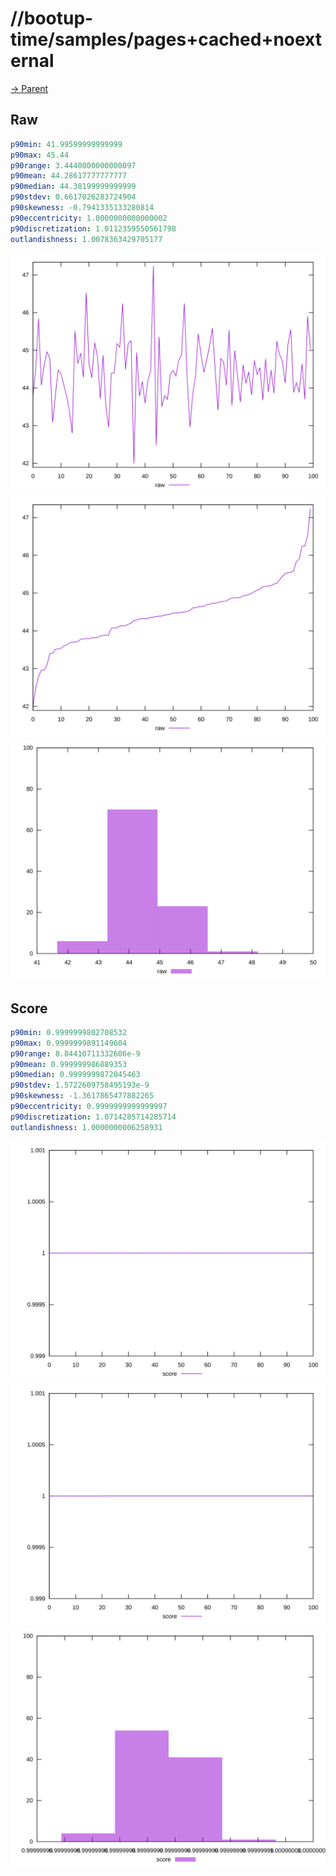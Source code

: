 
# //bootup-time/samples/pages+cached+noexternal

[→ Parent](../..)


## Raw


```yaml
p90min: 41.99599999999999
p90max: 45.44
p90range: 3.4440000000000097
p90mean: 44.28617777777777
p90median: 44.38199999999999
p90stdev: 0.6617026283724904
p90skewness: -0.7941335133280814
p90eccentricity: 1.0000000000000002
p90discretization: 1.0112359550561798
outlandishness: 1.0078363429705177

```

![PLOT: raw-values](./raw/values.svg)![PLOT: raw-sorted](./raw/sorted.svg)![PLOT: raw-histogram](./raw/histogram.svg)
## Score


```yaml
p90min: 0.9999999802708532
p90max: 0.9999999891149604
p90range: 8.84410711332606e-9
p90mean: 0.999999986889353
p90median: 0.9999999872045463
p90stdev: 1.5722609758495193e-9
p90skewness: -1.3617865477882265
p90eccentricity: 0.9999999999999997
p90discretization: 1.0714285714285714
outlandishness: 1.0000000006258931

```

![PLOT: score-values](./score/values.svg)![PLOT: score-sorted](./score/sorted.svg)![PLOT: score-histogram](./score/histogram.svg)